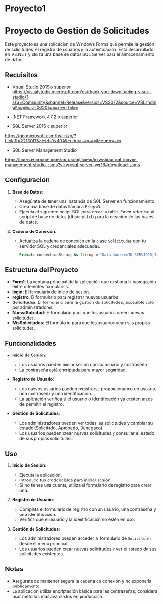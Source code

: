 # Proyecto1
# Proyecto de Gestión de Solicitudes

Este proyecto es una aplicación de Windows Forms que permite la gestión de solicitudes, el registro de usuarios y la autenticación. Está desarrollado en VB.NET y utiliza una base de datos SQL Server para el almacenamiento de datos.

## Requisitos

- Visual Studio 2019 o superior
https://visualstudio.microsoft.com/es/thank-you-downloading-visual-studio/?sku=Community&channel=Release&version=VS2022&source=VSLandingPage&cid=2030&passive=false

- .NET Framework 4.7.2 o superior

- SQL Server 2016 o superior

https://go.microsoft.com/fwlink/p/?LinkID=2216017&clcid=0x40A&culture=es-es&country=es

- SQL Server Management Studio

https://learn.microsoft.com/en-us/sql/ssms/download-sql-server-management-studio-ssms?view=sql-server-ver16#download-ssms

## Configuración

1. **Base de Datos**:
   - Asegúrate de tener una instancia de SQL Server en funcionamiento.
   - Crea una base de datos llamada `Progra3`.
   - Ejecuta el siguiente script SQL para crear la table. Favor referirse al script de base de datos (dbscript.txt) para la creacion de las bases de datos.


2. **Cadena de Conexión**:
   - Actualiza la cadena de conexión en la clase `Solicitudes` con tu servidor SQL y credenciales adecuadas.

     ```vb
     Private connectionString As String = "Data Source=TU_SERVIDOR;Initial Catalog=Progra3;Integrated Security=True"
     ```

## Estructura del Proyecto

- **Form1**: La ventana principal de la aplicación que gestiona la navegación entre diferentes formularios.
- **login**: El formulario de inicio de sesión.
- **registro**: El formulario para registrar nuevos usuarios.
- **Solicitudes**: El formulario para la gestión de solicitudes, accesible solo por administradores.
- **NuevaSolicitud**: El formulario para que los usuarios creen nuevas solicitudes.
- **MisSolicitudes**: El formulario para que los usuarios vean sus propias solicitudes.

## Funcionalidades

- **Inicio de Sesión**:
  - Los usuarios pueden iniciar sesión con su usuario y contraseña.
  - La contraseña está encriptada para mayor seguridad.
  
- **Registro de Usuario**:
  - Los nuevos usuarios pueden registrarse proporcionando un usuario, una contraseña y una identificación.
  - La aplicación verifica si el usuario o identificación ya existen antes de permitir el registro.

- **Gestión de Solicitudes**:
  - Los administradores pueden ver todas las solicitudes y cambiar su estado (Solicitado, Aprobado, Denegado).
  - Los usuarios pueden crear nuevas solicitudes y consultar el estado de sus propias solicitudes.

## Uso

1. **Inicio de Sesión**:
   - Ejecuta la aplicación.
   - Introduce tus credenciales para iniciar sesión.
   - Si no tienes una cuenta, utiliza el formulario de registro para crear una.

2. **Registro de Usuario**:
   - Completa el formulario de registro con un usuario, una contraseña y una identificación.
   - Verifica que el usuario y la identificación no estén en uso.

3. **Gestión de Solicitudes**:
   - Los administradores pueden acceder al formulario de `Solicitudes` desde el menú principal.
   - Los usuarios pueden crear nuevas solicitudes y ver el estado de sus solicitudes existentes.

## Notas

- Asegúrate de mantener segura la cadena de conexión y no exponerla públicamente.
- La aplicación utiliza encriptación básica para las contraseñas; considera usar métodos más avanzados en producción.
